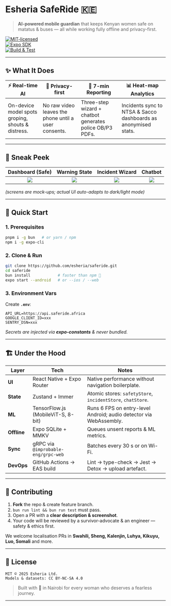 # Esheria **SafeRide**  🇰🇪  

> **AI-powered mobile guardian** that keeps Kenyan women safe on matatus & buses — all while working fully offline and privacy-first.

[![MIT-licensed](https://img.shields.io/badge/license-MIT-brightgreen.svg)](LICENSE)  
[![Expo SDK](https://img.shields.io/badge/expo-50.x-blue)](https://expo.dev)  
[![Build & Test](https://github.com/esheria/saferide/actions/workflows/ci.yml/badge.svg)](https://github.com/esheria/saferide/actions)

---

## ✨ What It Does
| ⚡ Real-time AI | 🔐 Privacy-first | 📝 7-min Reporting | 📊 Heat-map Analytics |
|----------------|-----------------|-------------------|-----------------------|
| On-device model spots groping, shouts & distress. | No raw video leaves the phone until a user consents. | Three-step wizard + chatbot generates police OB/P3 PDFs. | Incidents sync to NTSA & Sacco dashboards as anonymised stats. |

---

## 📸 Sneak Peek

| Dashboard (Safe) | Warning State | Incident Wizard | Chatbot |
|:---:|:---:|:---:|:---:|
| ![](assets/docs/dashboard.png) | ![](assets/docs/warning.png) | ![](assets/docs/wizard.png) | ![](assets/docs/chatbot.png) |

*(screens are mock-ups; actual UI auto-adapts to dark/light mode)*

---

## 🏁 Quick Start

### 1. Prerequisites
```bash
pnpm i -g bun   # or yarn / npm
npm i -g expo-cli
```

### 2. Clone & Run
```bash
git clone https://github.com/esheria/saferide.git
cd saferide
bun install            # faster than npm 🚀
expo start --android   # or --ios / --web
```

### 3. Environment Vars

Create **`.env`**:

```env
API_URL=https://api.saferide.africa
GOOGLE_CLIENT_ID=xxx
SENTRY_DSN=xxx
```

*Secrets are injected via **expo-constants** & never bundled.*

---

## 🏗️ Under the Hood

| Layer | Tech | Notes |
|-------|------|-------|
| **UI** | React Native + Expo Router | Native performance without navigation boilerplate. |
| **State** | Zustand + Immer | Atomic stores: `safetyStore`, `incidentStore`, `chatStore`. |
| **ML** | TensorFlow.js (MobileViT-S, 8-bit) | Runs 6 FPS on entry-level Android; audio detector via WebAssembly. |
| **Offline** | Expo SQLite + MMKV | Queues unsent reports & ML metrics. |
| **Sync** | gRPC via `@improbable-eng/grpc-web` | Batches every 30 s or on Wi-Fi. |
| **DevOps** | GitHub Actions → EAS build | Lint → type-check → Jest → Detox → upload artefact. |

---

## 🤝 Contributing

1.  **Fork** the repo & create feature branch.  
2.  `bun run lint && bun run test` must pass.  
3.  Open a PR with a **clear description & screenshot**.  
4.  Your code will be reviewed by a survivor-advocate & an engineer — safety & ethics first.

We welcome localisation PRs in **Swahili, Sheng, Kalenjin, Luhya, Kikuyu, Luo, Somali** and more.

---

## 📜 License

```
MIT © 2025 Esheria Ltd.
Models & datasets: CC BY-NC-SA 4.0
```

> Built with 💙 in Nairobi for every woman who deserves a fearless journey.

---
